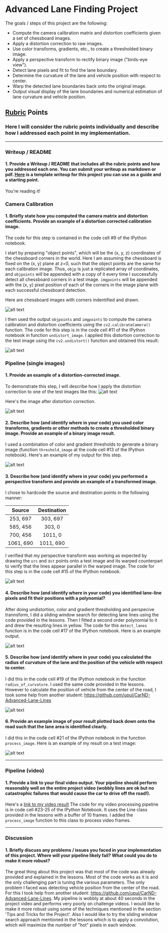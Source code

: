 # Advanced Lane Finding Project

The goals / steps of this project are the following:

* Compute the camera calibration matrix and distortion coefficients given a set of chessboard images.
* Apply a distortion correction to raw images.
* Use color transforms, gradients, etc., to create a thresholded binary image.
* Apply a perspective transform to rectify binary image ("birds-eye view").
* Detect lane pixels and fit to find the lane boundary.
* Determine the curvature of the lane and vehicle position with respect to center.
* Warp the detected lane boundaries back onto the original image.
* Output visual display of the lane boundaries and numerical estimation of lane curvature and vehicle position.

[//]: # (Image References)

[image1]: ./output_images/chessboard_output.png "Chess Corners"
[image2]: ./output_images/undistort_output.png "Undistorted"
[image3a]: ./test_images/test1.jpg "Test Image"
[image3b]: ./output_images/undistorted/test1.jpg "Undistorted Test Image"
[image4]: ./output_images/binary_output.png "Binary Output"
[image5]: ./output_images/warped_output.png "Road Transformed"
[image6]: ./output_images/fit_lines_output.png "Fit Visual"
[image7]: ./output_images/radius_of_curvature.png "Radius of Curvature"
[image8]: ./output_images/final_output.png "Output"
[video1]: ./output_videos/project_video.mp4

## [Rubric](https://review.udacity.com/#!/rubrics/571/view) Points
### Here I will consider the rubric points individually and describe how I addressed each point in my implementation.  

---
### Writeup / README

#### 1. Provide a Writeup / README that includes all the rubric points and how you addressed each one.  You can submit your writeup as markdown or pdf.  [Here](https://github.com/udacity/CarND-Advanced-Lane-Lines/blob/master/writeup_template.md) is a template writeup for this project you can use as a guide and a starting point.  

You're reading it! 
### Camera Calibration

#### 1. Briefly state how you computed the camera matrix and distortion coefficients. Provide an example of a distortion corrected calibration image.

The code for this step is contained in the code cell #9 of the IPython notebook.

I start by preparing "object points", which will be the (x, y, z) coordinates of the chessboard corners in the world. Here I am assuming the chessboard is fixed on the (x, y) plane at z=0, such that the object points are the same for each calibration image.  Thus, `objp` is just a replicated array of coordinates, and `objpoints` will be appended with a copy of it every time I successfully detect all chessboard corners in a test image.  `imgpoints` will be appended with the (x, y) pixel position of each of the corners in the image plane with each successful chessboard detection.  

Here are chessboard images with corners indentified and drawn.

![alt text][image1]

I then used the output `objpoints` and `imgpoints` to compute the camera calibration and distortion coefficients using the `cv2.calibrateCamera()` function. The code for this step is in the code cell #11 of the IPython notebook in function `undistort_image`. I applied this distortion correction to the test image using the `cv2.undistort()` function and obtained this result: 

![alt text][image2]

### Pipeline (single images)

#### 1. Provide an example of a distortion-corrected image.
To demonstrate this step, I will describe how I apply the distortion correction to one of the test images like this:
![alt text][image3a]

Here's the image after distortion correction.

![alt text][image3b]

#### 2. Describe how (and identify where in your code) you used color transforms, gradients or other methods to create a thresholded binary image.  Provide an example of a binary image result.
I used a combination of color and gradient thresholds to generate a binary image (function `threshold_image` at the code cell #13 of the IPython notebook).  Here's an example of my output for this step.

![alt text][image4]

#### 3. Describe how (and identify where in your code) you performed a perspective transform and provide an example of a transformed image.

I chose to hardcode the source and destination points in the following manner:


| Source        | Destination   | 
|:-------------:|:-------------:| 
| 253, 697      | 303, 697      | 
| 585, 456      | 303, 0        |
| 700, 456      | 1011, 0       |
| 1061, 690     | 1011, 690     |

I verified that my perspective transform was working as expected by drawing the `src` and `dst` points onto a test image and its warped counterpart to verify that the lines appear parallel in the warped image. The code for this step is in the code cell #15 of the IPython notebook.

![alt text][image5]

#### 4. Describe how (and identify where in your code) you identified lane-line pixels and fit their positions with a polynomial?

After doing undistortion, color and gradient thresholding and perspecive trannsform, I did a sliding window search for detecting lane lines using the code provided in the lessons. Then I fitted a second order polynomial to it and drew the resulting lines in yellow. The code for this `detect_lanes` function is in the code cell #17 of the IPython notebook.
Here is an example output.

![alt text][image6]

#### 5. Describe how (and identify where in your code) you calculated the radius of curvature of the lane and the position of the vehicle with respect to center.

I did this in the code cell #19 of the IPython notebook in the function `radius_of_curvature`. I used the same code provided in the lessons. However to calculate the position of vehicle from the center of the road, I took some help from another student: https://github.com/upul/CarND-Advanced-Lane-Lines

![alt text][image7]

#### 6. Provide an example image of your result plotted back down onto the road such that the lane area is identified clearly.

I did this in the code cell #21 of the IPython notebook in the function `process_image`.  Here is an example of my result on a test image:

![alt text][image8]

---

### Pipeline (video)

#### 1. Provide a link to your final video output.  Your pipeline should perform reasonably well on the entire project video (wobbly lines are ok but no catastrophic failures that would cause the car to drive off the road!).

Here's a [link to my video result](./output_videos/project_video.mp4)
The code for my video processing pipeline is in code cell #23-25 of the IPython Notebook. It uses the Line class provided in the lessons with a buffer of 10 frames. I added the `process_image` function to this class to process video frames.

---

### Discussion

#### 1. Briefly discuss any problems / issues you faced in your implementation of this project.  Where will your pipeline likely fail?  What could you do to make it more robust?

The great thing about this project was that most of the code was already provided and explained in the lessons. Most of the code works as it is and the only challenging part is tuning the various parameters.
The only problem I faced was detecting vehicle position from the center of the road. For this I took help from another student: https://github.com/upul/CarND-Advanced-Lane-Lines.
My pipeline is wobbly at about 40 seconds in the project video and performs very poorly on challenge videos. I would like to make it more robust using some of the techniques mentioned in the section 'Tips and Tricks for the Project'. Also I would like to try the sliding window search approach mentioned in the lessons which is to apply a convolution, which will maximize the number of "hot" pixels in each window.
